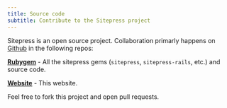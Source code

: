 ```yaml
---
title: Source code
subtitle: Contribute to the Sitepress project
---
```


Sitepress is an open source project. Collaboration primarly happens on [Github](https://github.com/sitepress) in the following repos:

**[Rubygem](https://github.com/sitepress/sitepress)** - All the sitepress gems (`sitepress`, `sitepress-rails`, etc.) and source code.

**[Website](https://github.com/sitepress/website)** - This website.

Feel free to fork this project and open pull requests.

